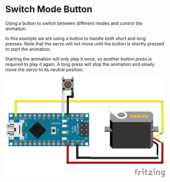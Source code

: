 # Switch Mode Button

Using a button to switch between different modes and control the animation.

In this example we are using a button to handle both short and long presses. Note that the servo will not move until the button is shortly pressed to start the animation.

Starting the animation will only play it once, so another button press is required to play it again. A long press will stop the animation and slowly move the servo to its neutral position.

![test](../../images/arduino-nano-with-servo-and-button.png)
